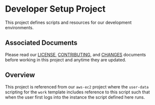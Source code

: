# Developer Setup Project
This project defines scripts and resources for our development environments.

## Associated Documents
Please read our [LICENSE][lice], [CONTRIBUTING][cont], and [CHANGES][chge]
documents before working in this project and anytime they are updated.

## Overview
This project is referenced from our `aws-ec2` project where the `user-data`
scripting for the `work` template includes reference to this script such that
when the user first logs into the instance the script defined here runs.

[chge]: ./CHANGES.md
[cont]: ./CONTRIBUTING.md
[lice]: ./LICENSE.md
